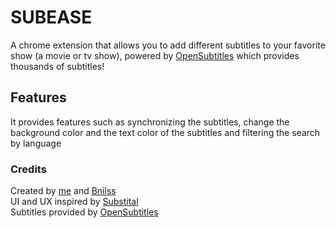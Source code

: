 # SUBEASE

A chrome extension that allows you to add different subtitles to your favorite show (a movie or tv show), powered by [OpenSubtitles][opensubtitle-link] which provides thousands of subtitles!

## Features
It provides features such as synchronizing the subtitles, change the background color and the text color of the subtitles and filtering the search by language


### Credits
Created by [me][my-github] and [Bnilss][Bnliss-github]  
UI and UX inspired by [Substital][substital]  
Subtitles provided by [OpenSubtitles][opensubtitle-link]

[opensubtitle-link]: https://www.opensubtitles.com/en
[Bnliss-github]: https://github.com/Bnilss
[my-github]: https://github.com/medamine980
[substital]: https://substital.com/
